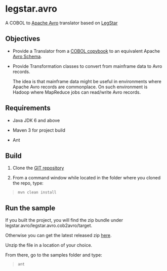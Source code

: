 legstar.avro
============

  A COBOL to [Apache Avro](http://avro.apache.org/) translator based on [LegStar](http://www.legsem.com/legstar/)

## Objectives

* Provide a Translator from a [COBOL copybook](http://en.wikipedia.org/wiki/COBOL#Data_division) to an equivalent Apache [Avro Schema](http://avro.apache.org/docs/current/#schemas).

* Provide Transformation classes to convert from mainframe data to Avro records.

  The idea is that mainframe data might be useful in environments where Apache Avro records are commonplace. On such environment is Hadoop where MapReduce jobs can read/write Avro records.

## Requirements

* Java JDK 6 and above

* Maven 3 for project build

* Ant


## Build

1. Clone the [GIT repository](https://github.com/legsem/legstar.avro.git)

2. From a command window while located in the folder where you cloned the repo, type:

>   `mvn clean install`
    
## Run the sample

  If you built the project, you will find the zip bundle under legstar.avro/legstar.avro.cob2avro/target.

  Otherwise you can get the latest released zip [here](http://search.maven.org/#search%7Cga%7C1%7Clegstar.avro.cob2avro).

  Unzip the file in a location of your choice.

  From there, go to the samples folder and type:

>   `ant`






